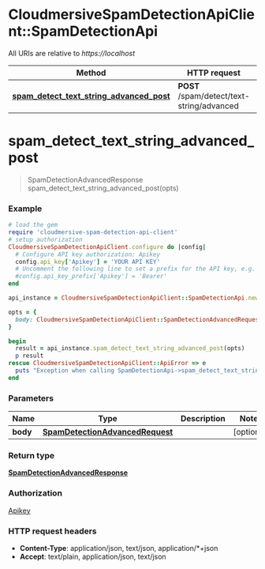 # CloudmersiveSpamDetectionApiClient::SpamDetectionApi

All URIs are relative to *https://localhost*

Method | HTTP request | Description
------------- | ------------- | -------------
[**spam_detect_text_string_advanced_post**](SpamDetectionApi.md#spam_detect_text_string_advanced_post) | **POST** /spam/detect/text-string/advanced | 


# **spam_detect_text_string_advanced_post**
> SpamDetectionAdvancedResponse spam_detect_text_string_advanced_post(opts)



### Example
```ruby
# load the gem
require 'cloudmersive-spam-detection-api-client'
# setup authorization
CloudmersiveSpamDetectionApiClient.configure do |config|
  # Configure API key authorization: Apikey
  config.api_key['Apikey'] = 'YOUR API KEY'
  # Uncomment the following line to set a prefix for the API key, e.g. 'Bearer' (defaults to nil)
  #config.api_key_prefix['Apikey'] = 'Bearer'
end

api_instance = CloudmersiveSpamDetectionApiClient::SpamDetectionApi.new

opts = { 
  body: CloudmersiveSpamDetectionApiClient::SpamDetectionAdvancedRequest.new # SpamDetectionAdvancedRequest | 
}

begin
  result = api_instance.spam_detect_text_string_advanced_post(opts)
  p result
rescue CloudmersiveSpamDetectionApiClient::ApiError => e
  puts "Exception when calling SpamDetectionApi->spam_detect_text_string_advanced_post: #{e}"
end
```

### Parameters

Name | Type | Description  | Notes
------------- | ------------- | ------------- | -------------
 **body** | [**SpamDetectionAdvancedRequest**](SpamDetectionAdvancedRequest.md)|  | [optional] 

### Return type

[**SpamDetectionAdvancedResponse**](SpamDetectionAdvancedResponse.md)

### Authorization

[Apikey](../README.md#Apikey)

### HTTP request headers

 - **Content-Type**: application/json, text/json, application/*+json
 - **Accept**: text/plain, application/json, text/json



